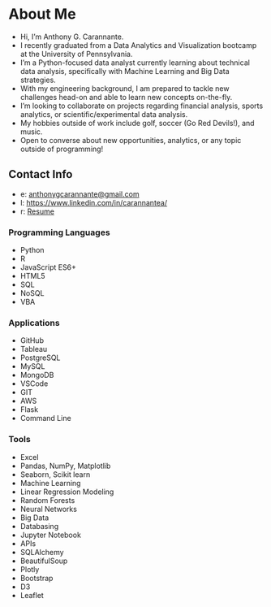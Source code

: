 # About Me
- Hi, I’m Anthony G. Carannante.
- I recently graduated from a Data Analytics and Visualization bootcamp at the University of Pennsylvania.
- I’m a Python-focused data analyst currently learning about technical data analysis, specifically with Machine Learning and Big Data strategies.
- With my engineering background, I am prepared to tackle new challenges head-on and able to learn new concepts on-the-fly.
- I’m looking to collaborate on projects regarding financial analysis, sports analytics, or scientific/experimental data analysis.
- My hobbies outside of work include golf, soccer (Go Red Devils!), and music.
- Open to converse about new opportunities, analytics, or any topic outside of programming!

## Contact Info
- e: anthonygcarannante@gmail.com
- l: https://www.linkedin.com/in/carannantea/
- r: [Resume](https://github.com/carannantea/carannantea/files/6987113/Data.Resume.pdf)


### Programming Languages
- Python
- R
- JavaScript ES6+
- HTML5
- SQL
- NoSQL
- VBA

### Applications
- GitHub
- Tableau
- PostgreSQL
- MySQL
- MongoDB
- VSCode
- GIT
- AWS
- Flask
- Command Line

### Tools
- Excel
- Pandas, NumPy, Matplotlib
- Seaborn, Scikit learn
- Machine Learning
- Linear Regression Modeling
- Random Forests
- Neural Networks
- Big Data
- Databasing
- Jupyter Notebook
- APIs
- SQLAlchemy
- BeautifulSoup
- Plotly
- Bootstrap
- D3
- Leaflet


<!---
carannantea/carannantea is a ✨ special ✨ repository because its `README.md` (this file) appears on your GitHub profile.
You can click the Preview link to take a look at your changes.
--->
